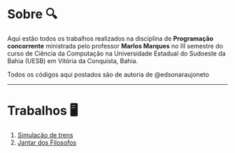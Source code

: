 # Sobre 🔍

Aqui estão todos os trabalhos realizados na disciplina de **Programação concorrente** ministrada pelo professor **Marlos Marques** no III semestre do curso de Ciência da Computação na Universidade Estadual do Sudoeste da Bahia (UESB) em Vitória da Conquista, Bahia.

Todos os códigos aqui postados são de autoria de @edsonaraujoneto

---
# Trabalhos 🖥

1. [Simulação de trens](https://github.com/edsonaraujoneto/programacao-concorrente/tree/master/simulacao-de-trens)
2. [Jantar dos Filosofos](https://github.com/edsonaraujoneto/programacao-concorrente/tree/master/jantar-dos-filosofos)









   




